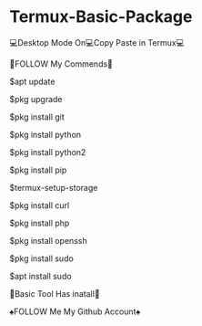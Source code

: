 # Termux-Basic-Package

💻Desktop Mode On💻Copy Paste in Termux💻

🔄FOLLOW My Commends🔄

$apt update 

$pkg upgrade

$pkg install git

$pkg install python

$pkg install python2

$pkg install pip

$termux-setup-storage

$pkg install curl

$pkg install php

$pkg install openssh

$pkg install sudo

$apt install sudo

🔴Basic Tool Has inatall🔴

♠️FOLLOW Me My Github Account♠️

